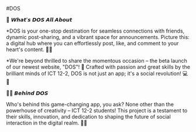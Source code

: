 #DOS


🌟 𝙒𝙝𝙖𝙩'𝙨 𝘿𝙊𝙎 𝘼𝙡𝙡 𝘼𝙗𝙤𝙪𝙩

*DOS is your one-stop destination for seamless connections with friends, dynamic post-sharing, and a vibrant space for announcements. Picture this: a digital hub where you can effortlessly post, like, and comment to your heart's content. 🤳💬

*We're beyond thrilled to share the momentous occasion – the beta launch of our newest website, "DOS"! 🚀 Crafted with passion and great skills by the brilliant minds of ICT 12-2, DOS is not just an app; it's a social revolution! 💻📱

👩‍💻 𝘽𝙚𝙝𝙞𝙣𝙙 𝘿𝙊𝙎

Who's behind this game-changing app, you ask? None other than the powerhouse of creativity – ICT 12-2 students! This project is a testament to their skills, innovation, and dedication to shaping the future of social interaction in the digital realm. 🧠💡